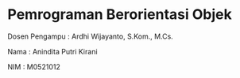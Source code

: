 # Pemrograman Berorientasi Objek

Dosen Pengampu : Ardhi Wijayanto, S.Kom., M.Cs.  


Nama : Anindita Putri Kirani 

NIM  : M0521012
